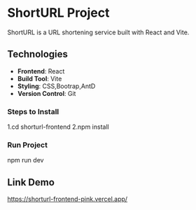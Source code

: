 # ShortURL Project
ShortURL is a URL shortening service built with React and Vite.

## Technologies
- **Frontend**: React
- **Build Tool**: Vite
- **Styling**: CSS,Bootrap,AntD
- **Version Control**: Git

### Steps to Install
1.cd shorturl-frontend 
2.npm install

### Run Project
npm run dev

## Link Demo
https://shorturl-frontend-pink.vercel.app/
